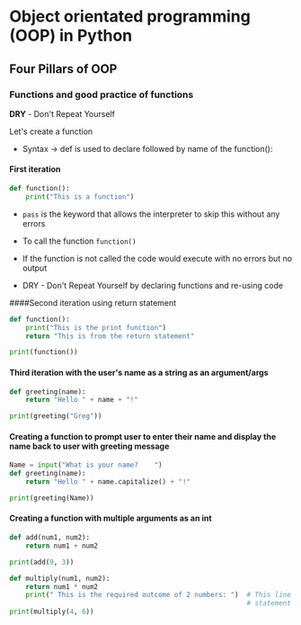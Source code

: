 # Object orientated programming (OOP) in Python
## Four Pillars of OOP
### Functions and good practice of functions
**DRY** - Don't Repeat Yourself

Let's create a function
- Syntax -> def is used to declare followed by name of the function():

#### First iteration
```python
def function():
    print("This is a function")
```
- `pass` is the keyword that allows the interpreter to skip this without any errors

- To call the function `function()`

- If the function is not called the code would execute with no errors but no output
- DRY - Don't Repeat Yourself by declaring functions and re-using code

####Second iteration using return statement
```py
def function():
    print("This is the print function")
    return "This is from the return statement"

print(function())
```

#### Third iteration with the user's name as a string as an argument/args

```python
def greeting(name):
    return "Hello " + name + "!"

print(greeting("Greg"))
```

#### Creating a function to prompt user to enter their name and display the name back to user with greeting message
```python
Name = input("What is your name?    ")
def greeting(name):
    return "Hello " + name.capitalize() + "!"

print(greeting(Name))
```
#### Creating a function with multiple arguments as an int
```python
def add(num1, num2):
    return num1 + num2

print(add(9, 3))

def multiply(num1, num2):
    return num1 * num2
    print(" This is the required outcome of 2 numbers: ")  # This line of code will not execute as the return
                                                           # statement is the last line of code that the function executes
print(multiply(4, 6))
```